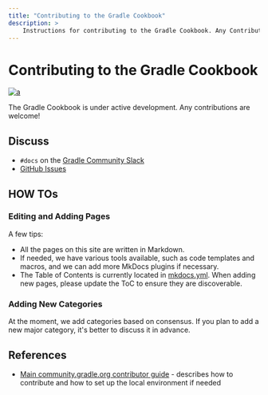 ```yaml
---
title: "Contributing to the Gradle Cookbook"
description: >
    Instructions for contributing to the Gradle Cookbook. Any Contributions are welcome!
---
```


# Contributing to the Gradle Cookbook

[![a](https://img.shields.io/badge/slack-%23docs-brightgreen?style=flat&logo=slack)](../contributing/community-slack.md)


The Gradle Cookbook is under active development.
Any contributions are welcome!

## Discuss

- `#docs` on the [Gradle Community Slack](../contributing/community-slack.md)
- [GitHub Issues](https://github.com/gradle/community/issues)

## HOW TOs

### Editing and Adding Pages

A few tips:

- All the pages on this site are written in Markdown.
- If needed, we have various tools available, such as code templates and macros, and we can add more MkDocs plugins if necessary.
- The Table of Contents is currently located in [mkdocs.yml](../../mkdocs.yml).
When adding new pages, please update the ToC to ensure they are discoverable.

### Adding New Categories

At the moment, we add categories based on consensus.
If you plan to add a new major category, it's better to discuss it in advance.

## References

- [Main community.gradle.org contributor guide](../CONTRIBUTING.md) - describes how to contribute and how to set up the local environment if needed
